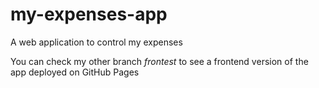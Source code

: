 # my-expenses-app
A web application to control my expenses

You can check my other branch *frontest* to see a frontend version of the app deployed on GitHub Pages
